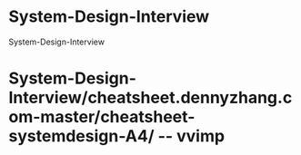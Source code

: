 # System-Design-Interview
System-Design-Interview

# System-Design-Interview/cheatsheet.dennyzhang.com-master/cheatsheet-systemdesign-A4/    -- vvimp
